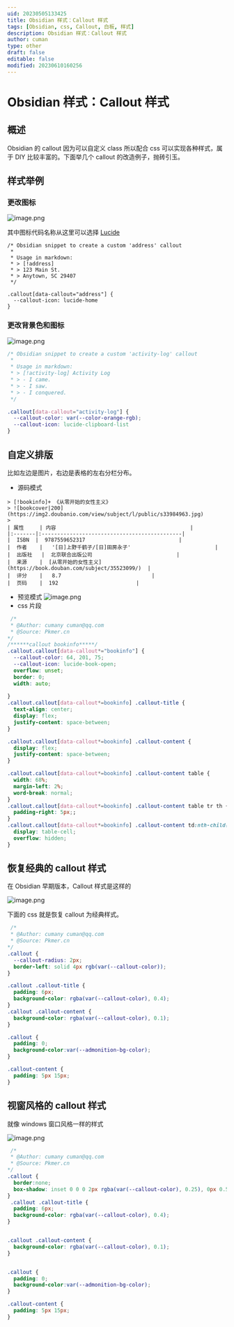```yaml
---
uid: 20230505133425
title: Obsidian 样式：Callout 样式
tags: [Obsidian, css, Callout, 白板, 样式]
description: Obsidian 样式：Callout 样式
author: cuman
type: other
draft: false
editable: false
modified: 20230610160256
---
```


# Obsidian 样式：Callout 样式

## 概述

Obsidian 的 callout 因为可以自定义 class 所以配合 css 可以实现各种样式，属于 DIY 比较丰富的。下面举几个 callout 的改造例子，抛砖引玉。

## 样式举例

### 更改图标

![image.png](https://cdn.pkmer.cn/images/202305051339765.png!pkmer)

 其中图标代码名称从这里可以选择 [Lucide](https://lucide.dev/)

```csss
/* Obsidian snippet to create a custom 'address' callout
 *
 * Usage in markdown:
 * > [!address]
 * > 123 Main St.
 * > Anytown, SC 29407
 */

.callout[data-callout="address"] {
  --callout-icon: lucide-home
}

```

### 更改背景色和图标

![image.png](https://cdn.pkmer.cn/images/202305051340008.png!pkmer)

```css
/* Obsidian snippet to create a custom 'activity-log' callout
 *
 * Usage in markdown:
 * > [!activity-log] Activity Log
 * > - I came.
 * > - I saw.
 * > - I conquered.
 */

.callout[data-callout="activity-log"] {
  --callout-color: var(--color-orange-rgb);
  --callout-icon: lucide-clipboard-list
}

```

## 自定义排版

比如左边是图片，右边是表格的左右分栏分布。

- 源码模式

```
> [!bookinfo]+ 《从零开始的女性主义》
> ![bookcover|200](https://img2.doubanio.com/view/subject/l/public/s33984963.jpg)
>
| 属性     | 内容                                           |
|:-------|:---------------------------------------------|
|  ISBN  |  9787559652317                              |
|  作者    |   '[日]上野千鹤子/[日]田房永子'                           |
|  出版社   |  北京联合出版公司                           |
|  来源    |  [从零开始的女性主义](https://book.douban.com/subject/35523099/)  |
|  评分    |   8.7                             |
|  页码    |  192                         |
```

- 预览模式
![image.png](https://cdn.pkmer.cn/images/202305051352628.png!pkmer)
- css 片段

```css
 /*
 * @Author: cumany cuman@qq.com
 * @Source: Pkmer.cn
*/
/******callout bookinfo*****/
.callout.callout[data-callout*="bookinfo"] {
  --callout-color: 64, 201, 75;
  --callout-icon: lucide-book-open;
  overflow: unset;
  border: 0;
  width: auto;
 
}
.callout.callout[data-callout*=bookinfo] .callout-title {
  text-align: center;
  display: flex;
  justify-content: space-between;
}

.callout.callout[data-callout*=bookinfo] .callout-content {
  display: flex;
  justify-content: space-between;
}

.callout.callout[data-callout*=bookinfo] .callout-content table {
  width: 68%;
  margin-left: 2%;
  word-break: normal;
}
.callout.callout[data-callout*=bookinfo] .callout-content table tr th {
  padding-right: 5px;;
}
.callout.callout[data-callout*=bookinfo] .callout-content td:nth-child(2) {
  display: table-cell;
  overflow: hidden;
}

```

## 恢复经典的 callout 样式

在 Obsidian 早期版本，Callout 样式是这样的

![image.png](https://cdn.pkmer.cn/images/202306082254849.png!pkmer)

下面的 css 就是恢复 callout 为经典样式。

```css
 /*
 * @Author: cumany cuman@qq.com
 * @Source: Pkmer.cn
*/
.callout {
  --callout-radius: 2px;
  border-left: solid 4px rgb(var(--callout-color));
}

.callout .callout-title {
  padding: 6px;
  background-color: rgba(var(--callout-color), 0.4);
}
.callout .callout-content {
  background-color: rgba(var(--callout-color), 0.1);
}

.callout {
  padding: 0;
  background-color:var(--admonition-bg-color);
}

.callout-content {
  padding: 5px 15px;
}
```

## 视窗风格的 callout 样式

就像 windows 窗口风格一样的样式

![image.png](https://cdn.pkmer.cn/images/202306082307558.png!pkmer)

```css
 /*
 * @Author: cumany cuman@qq.com
 * @Source: Pkmer.cn
*/
.callout {
  border:none;
  box-shadow: inset 0 0 0 2px rgba(var(--callout-color), 0.25), 0px 0.5px 1px 0.5px rgba(0, 0, 0, 0.1) !important;
}
 .callout .callout-title {
  padding: 6px;
  background-color: rgba(var(--callout-color), 0.4);
}


.callout .callout-content {
  background-color: rgba(var(--callout-color), 0.1);
}


.callout {
  padding: 0;
  background-color:var(--admonition-bg-color);
}

.callout-content {
  padding: 5px 15px;
}
```